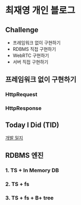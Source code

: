 # 최재영 개인 블로그
## Challenge
- 프레임워크 없이 구현하기
- RDBMS 직접 구현하기
- WebRTC 구현하기
- 서버 직접 구현하기

## 프레임워크 없이 구현하기
### HttpRequest

### HttpResponse

## Today I Did (TID)

[개발 일지](docs/TID/README.md)


## RDBMS 엔진
### 1. TS + In Memory DB

### 2. TS + fs

### 3. TS + fs + B+ tree